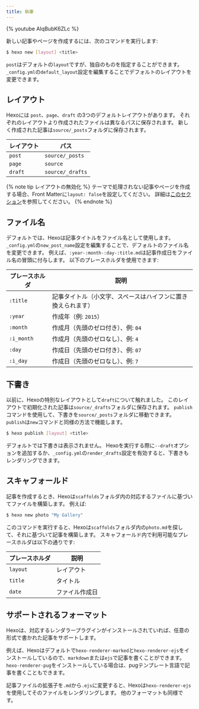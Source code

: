 ```yaml
---
title: 執筆
---
```


{% youtube AIqBubK6ZLc %}

新しい記事やページを作成するには、次のコマンドを実行します:

```bash
$ hexo new [layout] <title>
```

`post`はデフォルトの`layout`ですが、独自のものを指定することができます。 `_config.yml`の`default_layout`設定を編集することでデフォルトのレイアウトを変更できます。

## レイアウト

Hexoには `post`、`page`、`draft` の3つのデフォルトレイアウトがあります。 それぞれのレイアウトより作成されたファイルは異なるパスに保存されます。 新しく作成された記事は`source/_posts`フォルダに保存されます。

| レイアウト   | パス               |
| ------- | ---------------- |
| `post`  | `source/_posts`  |
| `page`  | `source`         |
| `draft` | `source/_drafts` |

{% note tip レイアウトの無効化 %}
テーマで処理されない記事やページを作成する場合、Front Matterに`layout: false`を設定してください。 詳細は[このセクション](front-matter#レイアウト)を参照してください。
{% endnote %}

## ファイル名

デフォルトでは、Hexoは記事タイトルをファイル名として使用します。 `_config.yml`の`new_post_name`設定を編集することで、デフォルトのファイル名を変更できます。 例えば、`:year-:month-:day-:title.md`は記事作成日をファイル名の冒頭に付与します。 以下のプレースホルダを使用できます:

| プレースホルダ    | 説明                             |
| ---------- | ------------------------------ |
| `:title`   | 記事タイトル（小文字、スペースはハイフンに置き換えられます） |
| `:year`    | 作成年（例: `2015`）                 |
| `:month`   | 作成月（先頭のゼロ付き）、例: `04`           |
| `:i_month` | 作成月（先頭のゼロなし）、例: `4`            |
| `:day`     | 作成日（先頭のゼロ付き）、例: `07`           |
| `:i_day`   | 作成日（先頭のゼロなし）、例: `7`            |

## 下書き

以前に、Hexoの特別なレイアウトとして`draft`について触れました。 このレイアウトで初期化された記事は`source/_drafts`フォルダに保存されます。 `publish`コマンドを使用して、下書きを`source/_posts`フォルダに移動できます。 `publish`は`new`コマンドと同様の方法で機能します。

```bash
$ hexo publish [layout] <title>
```

デフォルトでは下書きは表示されません。 Hexoを実行する際に`--draft`オプションを追加するか、`_config.yml`の`render_drafts`設定を有効すると、下書きもレンダリングできます。

## スキャフォールド

記事を作成するとき、Hexoは`scaffolds`フォルダ内の対応するファイルに基づいてファイルを構築します。 例えば:

```bash
$ hexo new photo "My Gallery"
```

このコマンドを実行すると、Hexoは`scaffolds`フォルダ内の`photo.md`を探して、それに基づいて記事を構築します。 スキャフォールド内で利用可能なプレースホルダは以下の通りです:

| プレースホルダ  | 説明      |
| -------- | ------- |
| `layout` | レイアウト   |
| `title`  | タイトル    |
| `date`   | ファイル作成日 |

## サポートされるフォーマット

Hexoは、対応するレンダラープラグインがインストールされていれば、任意の形式で書かれた記事をサポートします。

例えば、Hexoはデフォルトで`hexo-renderer-marked`と`hexo-renderer-ejs`をインストールしているので、`markdown`または`ejs`で記事を書くことができます。 `hexo-renderer-pug`をインストールしている場合は、pugテンプレート言語で記事を書くこともできます。

記事ファイルの拡張子を`.md`から`.ejs`に変更すると、Hexoは`hexo-renderer-ejs`を使用してそのファイルをレンダリングします。 他のフォーマットも同様です。
